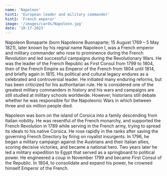 ```yaml
---
name: 'Napoleon'
hint1: 'European leader and military commander'
hint2: 'French emperor'
image: '/images/cards/Napoleon.jpg'
date: '10-17-2023'
---
```


Napoleon Bonaparte (born Napoleone Buonaparte; 15 August 1769 – 5 May 1821), later known by his regnal name Napoleon I, was a French emperor and military commander who rose to prominence during the French Revolution and led successful campaigns during the Revolutionary Wars. He was the leader of the French Republic as First Consul from 1799 to 1804, then of the French Empire as Emperor of the French from 1804 until 1814, and briefly again in 1815. His political and cultural legacy endures as a celebrated and controversial leader. He initiated many enduring reforms, but has been criticized for his authoritarian rule. He is considered one of the greatest military commanders in history and his wars and campaigns are still studied at military schools worldwide. However, historians still debate whether he was responsible for the Napoleonic Wars in which between three and six million people died.

Napoleon was born on the island of Corsica into a family descending from Italian nobility. He was resentful of the French monarchy, and supported the French Revolution in 1789 while serving in the French army, trying to spread its ideals to his native Corsica. He rose rapidly in the ranks after saving the governing French Directory by firing on royalist insurgents. In 1796, he began a military campaign against the Austrians and their Italian allies, scoring decisive victories, and became a national hero. Two years later he led a military expedition to Egypt that served as a springboard to political power. He engineered a coup in November 1799 and became First Consul of the Republic. In 1804, to consolidate and expand his power, he crowned himself Emperor of the French.
